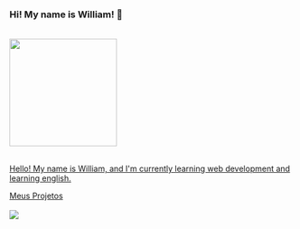 ### Hi! My name is William! 👋

<br>
<div align="left">
  <a href="https://github.com/WilliamVenancio">
  <img height="190em" src="https://github-readme-stats.vercel.app/api?username=WilliamVenancio&show_icons=true&theme=dark&include_all_commits=true&count_private=true"/>
</div>  
</br>

Hello! My name is William, and I'm currently learning web development and learning english.

<div>
  <a href="https://drive.google.com/drive/folders/1QykP6TezE87tIpiBTsP62n1f3d617DG3?usp=share_link">Meus Projetos</a>
</div>

<br>
<div> 
  <a href="https://www.youtube.com/channel/UC5mFc51DsDSCBBlb6lCxM8w" target="_blank"><img src="https://img.shields.io/badge/YouTube-FF0000?style=for-the-badge&logo=youtube&logoColor=white" target="_blank"></a>
</div>
</br>


